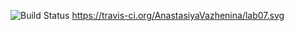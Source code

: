 ![Build Status](https://travis-ci.org/AnastasiyaVazhenina/lab07.svg "travis")
https://travis-ci.org/AnastasiyaVazhenina/lab07.svg

